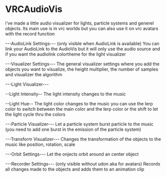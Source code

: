 # VRCAudioVis
i've made a little audio visualizer for lights, particle systems and generel objects. Its main use is in vrc worlds but you can also use it on vrc avatars with the record function


---AudioLink Settings--- (only visible when AudioLink is available)
You can link your AudioLink to the AudioVis but it will only use the audio source
and if you want the audiolink colortheme for the light visualizer

---Visualizer Settings---
The general visualizer settings where you add the objects you want to visualize, the height multiplier,
the number of samples and visualizer the algorithm 

---Light Visualizer---

--Light Intensity--
The light intensity changes to the music

--Light Hue--
The light color changes to the music
you can use the lerp color to switch between the main color and the lerp color
or the shift to let the light cycle thru the colors

---Particle Visualizer---
Let a particle system burst particle to the music
(you need to add one burst in the emission of the particle system)

---Transform Visualizer---
Changes the transformation of the objects to the music like position, rotation, scale

---Orbit Settings---
Let the onjects orbit around an center object

---Recorder Settings--- (only visible without udon aka for avatars)
Records all changes made to the objects and adds them to an animation clip
